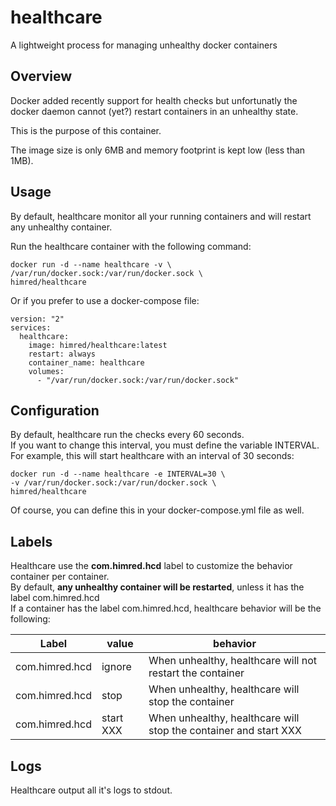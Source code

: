 # healthcare
A lightweight process for managing unhealthy docker containers  

## Overview
Docker added recently support for health checks but unfortunatly the docker daemon cannot (yet?) restart containers in an unhealthy state.  
  
This is the purpose of this container.  
  
The image size is only 6MB and memory footprint is kept low (less than 1MB).

## Usage
By default, healthcare monitor all your running containers and will restart any unhealthy container.  
  
Run the healthcare container with the following command:
```
docker run -d --name healthcare -v \
/var/run/docker.sock:/var/run/docker.sock \
himred/healthcare
```
Or if you prefer to use a docker-compose file:
```
version: "2"
services:
  healthcare:
    image: himred/healthcare:latest
    restart: always
    container_name: healthcare
    volumes:
      - "/var/run/docker.sock:/var/run/docker.sock"
```
## Configuration
By default, healthcare run the checks every 60 seconds.  
If you want to change this interval, you must define the variable INTERVAL.  
For example, this will start healthcare with an interval of 30 seconds:
```
docker run -d --name healthcare -e INTERVAL=30 \
-v /var/run/docker.sock:/var/run/docker.sock \
himred/healthcare
```
Of course, you can define this in your docker-compose.yml file as well.

## Labels
Healthcare use the **com.himred.hcd** label to customize the behavior container per container.  
By default, **any unhealthy container will be restarted**, unless it has the label com.himred.hcd  
If a container has the label com.himred.hcd, healthcare behavior will be the following:  

|Label   |      value      |  behavior |
|----------|-------------|------|
| com.himred.hcd | ignore | When unhealthy, healthcare will not restart the container |
| com.himred.hcd | stop   | When unhealthy, healthcare will stop the container  |
| com.himred.hcd | start XXX | When unhealthy, healthcare will stop the container and start XXX |

## Logs
Healthcare output all it's logs to stdout.
